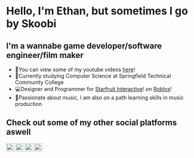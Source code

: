 # **Hello, I'm Ethan, but sometimes I go by Skoobi**

## **I'm a wannabe game developer/software engineer/film maker**
- 🎥You can view some of my youtube videos [here][youtube]!
- 📝Currently studying Computer Science at Springfield Technical Community College
- 💻Designer and Programmer for [Starfruit Interactive][starfruit]! on [Roblox][roblox]!
- 🎹Passionate about music, I am also on a path learning skills in music production


## **Check out some of my other social platforms aswell**
[<img align="left" alt="codeSTACKr.com" width="22px" src="https://cdn-icons-png.flaticon.com/512/174/174855.png" />][instagram]
[<img align="left" alt="codeSTACKr.com" width="22px" src="https://cdn-icons-png.flaticon.com/512/174/174857.png" />][linkedin]
[<img align="left" alt="codeSTACKr.com" width="22px" src="https://cdn-icons-png.flaticon.com/512/174/174876.png" />][twitter]
[<img align="left" alt="codeSTACKr.com" width="22px" src="https://cdn-icons-png.flaticon.com/512/174/174883.png" />][youtube]

<br />



[youtube]: https://www.youtube.com/channel/UCPYYBtmz_DE67b87hUeG9Wg
[starfruit]: https://www.roblox.com/groups/10577228/StarFruit-Interactive#!/about
[roblox]: https://www.roblox.com/home
[instagram]: https://www.instagram.com/ethanferrabelo/
[linkedin]: https://www.linkedin.com/in/ethanferrabelo/
[twitter]: https://twitter.com/SkoobiDoobiDooo
